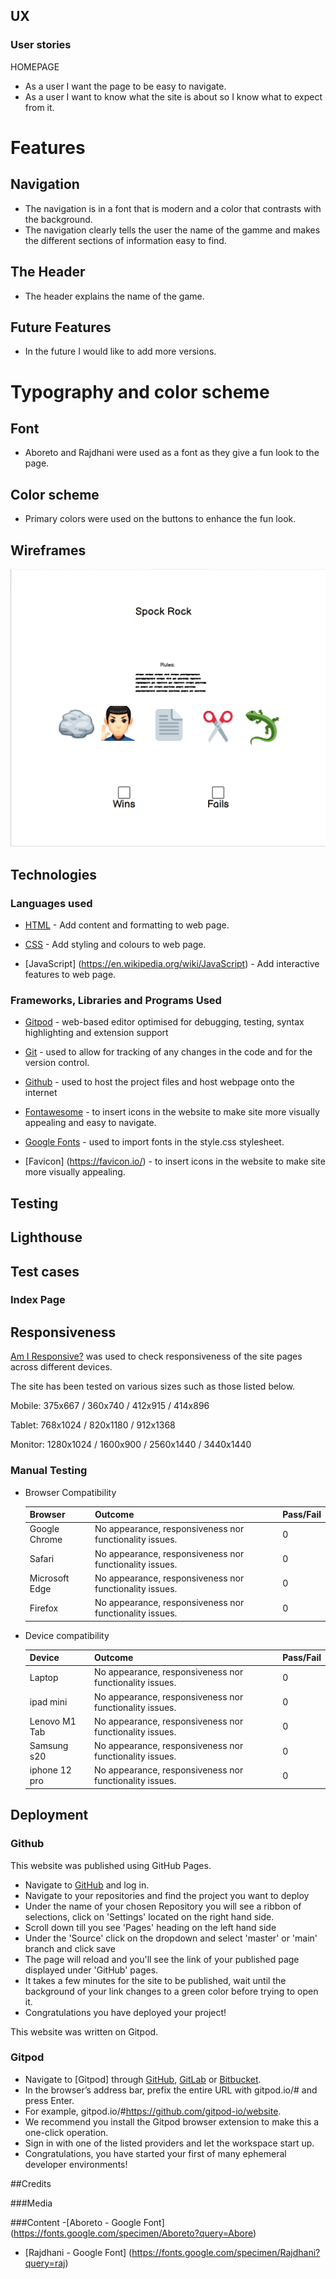 ## UX 

### User stories

HOMEPAGE

* As a user I want the page to be easy to navigate.
* As a user I want to know what the site is about so I know what to expect from it.


# Features #
## Navigation ##
* The navigation is in a font that is modern and a color that contrasts with the background.
* The navigation clearly tells the user the name of the gamme and makes the different sections of information easy to find.
## The Header ## 
* The header explains the name of the game.

## Future Features ##

* In the future I would like to add more versions.

# Typography and color scheme #
## Font ##
* Aboreto and Rajdhani were used as a font as they give a fun look to the page.
 ## Color scheme ##
* Primary colors were used on the buttons to enhance the fun look.

## Wireframes ##
<img src="markdown-demo/WireframeSpock.png">

## Technologies

### Languages used

- [HTML](https://en.wikipedia.org/wiki/HTML5) - Add content and formatting to web page.

- [CSS](https://en.wikipedia.org/wiki/CSS) - Add styling and colours to web page.

- [JavaScript] (https://en.wikipedia.org/wiki/JavaScript) - Add interactive features to web page.

### Frameworks, Libraries and Programs Used

- [Gitpod](https://gitpod.io/) - web-based editor optimised for debugging, testing, syntax highlighting and extension support

- [Git](https://git-scm.com/) - used to allow for tracking of any changes in the code and for the version control.

- [Github](https://github.com/) - used to host the project files and host webpage onto the internet

- [Fontawesome](https://fontawesome.com/) - to insert icons in the website to make site more visually appealing and easy to navigate.

- [Google Fonts](https://fonts.google.com/) - used to import fonts in the style.css stylesheet.

- [Favicon] (https://favicon.io/) - to insert icons in the website to make site more visually appealing.

## Testing

 ## Lighthouse

  ## Test cases
 ### Index Page

## Responsiveness
 [Am I Responsive?](http://ami.responsivedesign.is/#) was used to check responsiveness of the site pages across different devices.
 
 The site has been tested on various sizes such as those listed below.
 
 Mobile:
 375x667 / 360x740 / 412x915 / 414x896
 
 Tablet:
 768x1024 / 820x1180 / 912x1368 
 
 Monitor:
 1280x1024 / 1600x900 / 2560x1440 / 3440x1440
 
 ### Manual Testing

* Browser Compatibility

     Browser | Outcome | Pass/Fail 
     --- | --- | ---
     Google Chrome | No appearance, responsiveness nor functionality issues.| 0
     Safari | No appearance, responsiveness nor functionality issues. | 0
     Microsoft Edge | No appearance, responsiveness nor functionality issues. | 0
     Firefox | No appearance, responsiveness nor functionality issues. | 0
     
 * Device compatibility

     Device | Outcome | Pass/Fail
    --- | --- | ---
    Laptop | No appearance, responsiveness nor functionality issues. | 0
    ipad mini | No appearance, responsiveness nor functionality issues. | 0
    Lenovo M1 Tab | No appearance, responsiveness nor functionality issues. | 0
    Samsung s20 | No appearance, responsiveness nor functionality issues. | 0
    iphone 12 pro | No appearance, responsiveness nor functionality issues. | 0

## Deployment
 
 ### Github

This website was published using GitHub Pages.
* Navigate to [GitHub](https://github.com/) and log in.
* Navigate to your repositories and find the project you want to deploy
* Under the name of your chosen Repository you will see a ribbon of selections, click on 'Settings' located on the right hand side.
* Scroll down till you see 'Pages' heading on the left hand side
* Under the 'Source' click on the dropdown and select 'master' or 'main' branch and click save
* The page will reload and you'll see the link of your published page displayed under 'GitHub' pages.
* It takes a few minutes for the site to be published, wait until the background of your link changes to a green color before trying to open it.
* Congratulations you have deployed your project!
 
 This website was written on Gitpod.
 
 ### Gitpod
* Navigate to [Gitpod] through [GitHub](https://github.com/), [GitLab](https://www.gitlab.com/) or [Bitbucket](https://bitbucket.org/).
* In the browser’s address bar, prefix the entire URL with gitpod.io/# and press Enter.
* For example, gitpod.io/#https://github.com/gitpod-io/website.
* We recommend you install the Gitpod browser extension to make this a one-click operation.
* Sign in with one of the listed providers and let the workspace start up.
* Congratulations, you have started your first of many ephemeral developer environments!

##Credits

###Media

###Content
-[Aboreto - Google Font] (https://fonts.google.com/specimen/Aboreto?query=Abore)

- [Rajdhani - Google Font] (https://fonts.google.com/specimen/Rajdhani?query=raj)
